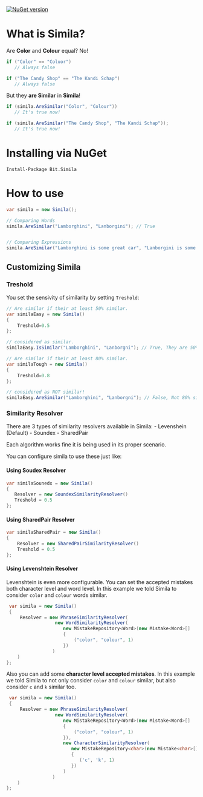 [![NuGet version](https://badge.fury.io/nu/Bit.Simila.svg)](https://badge.fury.io/nu/Bit.Simila)

# What is Simila?
Are **Color** and **Colour** equal? No!

```c#
if ("Color" == "Coluor")
   // Always false

if ("The Candy Shop" == "The Kandi Schap")
   // Always false
```

But they **are Similar** in **Simila**!

```c#
if (simila.AreSimilar("Color", "Colour"))
   // It's true now!

if (simila.AreSimilar("The Candy Shop", "The Kandi Schap"));
   // It's true now!
```

# Installing via NuGet
    Install-Package Bit.Simila

# How to use
```c#
var simila = new Simila();

// Comparing Words
simila.AreSimilar("Lamborghini", "Lanborgini"); // True


// Comparing Expressions
simila.AreSimilar("Lamborghini is some great car", "Lanborgini is some graet kar"); // True
```
## Customizing Simila 

### **Treshold**
You set the sensivity of similarity by setting `Treshold`:

```c#
// Are similar if their at least 50% similar.
var similaEasy = new Simila()
{
    Treshold=0.5 
};

// considered as similar.
similaEasy.IsSimilar("Lamborghini", "Lanborgni"); // True, They are 50% similar.

// Are similar if their at least 80% similar.
var similaTough = new Simila() 
{ 
    Treshold=0.8 
};

// considered as NOT similar!
similaEasy.AreSimilar("Lamborghini", "Lanborgni"); // False, Not 80% similar.
```

### Similarity Resolver
There are 3 types of similarity resolvers available in Simila:
    - Levenshein (Default)
    - Soundex
    - SharedPair
    
 Each algorithm works fine it is being used in its proper scenario.
 
 You can configure simila to use these just like:
 
 #### Using Soudex Resolver
 ```c#
var similaSounedx = new Simila()
{
    Resolver = new SoundexSimilarityResolver()
    Treshold = 0.5 
};
```

#### Using SharedPair Resolver
```c#
var similaSharedPair = new Simila()
{
    Resolver = new SharedPairSimilarityResolver()
    Treshold = 0.5 
};
```

#### Using Levenshtein Resolver
Levenshtein is even more configurable. You can set the accepted mistakes both character level and word level.
In this example we told Simila to consider `color` and `colour` words similar.
```c#
 var simila = new Simila()
 {
     Resolver = new PhraseSimilarityResolver(
                  new WordSimilarityResolver(
                     new MistakeRepository<Word>(new Mistake<Word>[]
                     {
                         ("color", "colour", 1)
                     })
                 )
    )
};
```

Also you can add some **character level accepted mistakes**.
In this example we told Simila to not only consider `color` and `colour` similar, but also consider `c` and `k` similar too.

```c#
 var simila = new Simila()
 {
     Resolver = new PhraseSimilarityResolver(
                  new WordSimilarityResolver(
                     new MistakeRepository<Word>(new Mistake<Word>[]
                     {
                         ("color", "colour", 1)
                     }),
                     new CharacterSimilarityResolver(
                        new MistakeRepository<char>(new Mistake<char>[]
                        {
                           ('c', 'k', 1)
                        })
                     )
                 )
    )
};
```
